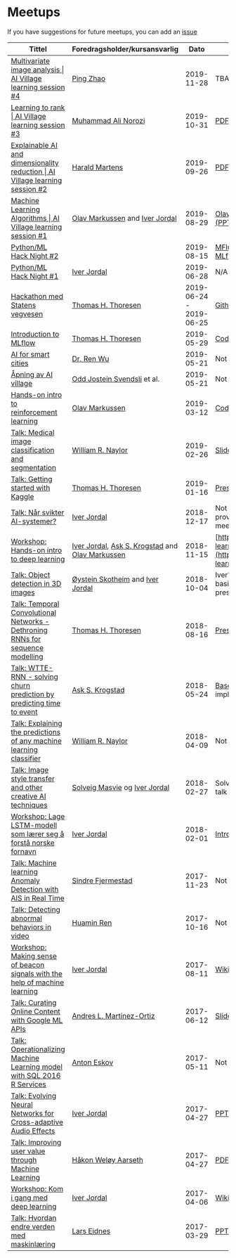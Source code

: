 # Meetups

If you have suggestions for future meetups, you can add an [issue](../../issues)

| Tittel        | Foredragsholder/kursansvarlig      | Dato          | Slides/materiell |
| ------------- | ---------------------------------- | --------------| ---------------- |
| [Multivariate image analysis \| AI Village learning session #4](https://www.meetup.com/Trondheim-Machine-Learning-Meetup/events/266107273/) | [Ping Zhao](https://www.linkedin.com/in/zhaoping/) | 2019-11-28 | TBA |
| [Learning to rank \| AI Village learning session #3](https://www.meetup.com/Trondheim-Machine-Learning-Meetup/events/265207314/) | [Muhammad Ali Norozi](https://www.linkedin.com/in/mohammadnorozi/) | 2019-10-31 | [PDF, 11 MB](slides/2019-10-31%20-%20Learning%20to%20rank.pdf?raw=true) |
| [Explainable AI and dimensionality reduction \| AI Village learning session #2](https://www.meetup.com/Trondheim-Machine-Learning-Meetup/events/264424631/) | [Harald Martens](https://www.ntnu.no/ansatte/harald.martens) | 2019-09-26 | [PDF, 12 MB](slides/2019-09-26%20-%20Martens%20PCA.pdf?raw=true) |
| [Machine Learning Algorithms \| AI Village learning session #1](https://www.meetup.com/Trondheim-Machine-Learning-Meetup/events/264129904/) | [Olav Markussen](https://github.com/olavbm) and [Iver Jordal](https://github.com/iver56) | 2019-08-29 | [Olav's slides (PDF)](https://github.com/trondheim-machine-learning-meetup/meetups/raw/master/slides/2019-08-29%20-%20Validation%20sets%20and%20semantic%20image%20segmentation.pdf), [Iver's slides (PPTX, 170 MB)](https://github.com/trondheim-machine-learning-meetup/meetups/releases/download/2019-08-29/2019-08-29.-.Gradient-free.optimization.pptx) |
| [Python/ML Hack Night #2](https://www.meetup.com/Trondheim-Python-Meetup/events/262750594/) | | 2019-08-15 | [MFlux.ai - Quickstart on hosted MLflow tracking UI](https://www.mflux.ai/quickstart/) |
| [Python/ML Hack Night #1](https://www.meetup.com/Trondheim-Machine-Learning-Meetup/events/262310411/) | [Iver Jordal](https://github.com/iver56) | 2019-06-28 | N/A |
| [Hackathon med Statens vegvesen](https://www.meetup.com/Trondheim-Machine-Learning-Meetup/events/262502986/) | [Thomas H. Thoresen](https://github.com/thomasht86) | 2019-06-24 - 2019-06-25 | [Github repository](https://github.com/Fundator/NVDB-Hackathon) |
| [Introduction to MLflow](https://www.meetup.com/Trondheim-Machine-Learning-Meetup/events/260536769/) | [Thomas H. Thoresen](https://github.com/thomasht86) | 2019-05-29 | [Code](https://github.com/thomasht86/meetup-mlflow) |
| [AI for smart cities](https://www.meetup.com/Trondheim-Machine-Learning-Meetup/events/261112238/) | [Dr. Ren Wu](https://www.linkedin.com/in/ren-wu-944162/) | 2019-05-21 | Not published |
| [Åpning av AI village](https://www.meetup.com/Trondheim-Machine-Learning-Meetup/events/260536697/) | [Odd Jostein Svendsli](https://no.linkedin.com/in/ojsvendsli) et al. | 2019-05-21 | Not published |
| [Hands-on intro to reinforcement learning](https://www.meetup.com/Trondheim-Machine-Learning-Meetup/events/259262171/) | [Olav Markussen](https://github.com/olavbm) | 2019-03-12 | [Code](https://github.com/olavbm/deep-q-learning) |
| [Talk: Medical image classification and segmentation](https://www.meetup.com/Trondheim-Machine-Learning-Meetup/events/258320641/) | [William R. Naylor](https://www.linkedin.com/in/wrnaylor/) | 2019-02-26 | [Slides+Code](https://drive.google.com/open?id=1gFVNe6FvrRpr2tmbGFAX_DW67Nhjk9Fr) |
| [Talk: Getting started with Kaggle](https://www.meetup.com/Trondheim-Machine-Learning-Meetup/events/257108167/) | [Thomas H. Thoresen](https://github.com/thomasht86) | 2019-01-16 | [Presentation](https://docs.google.com/presentation/d/11c1EUagtQ33VBFKUmte86KKRNBXsMHvscLD2CC8kIdI/edit?usp=sharing) |
| [Talk: Når svikter AI-systemer?](https://www.meetup.com/Trondheim-Machine-Learning-Meetup/events/256568084/) | [Iver Jordal](https://github.com/iver56) | 2018-12-17 | Not published, but sources can be provided upon request (send a PM on meetup.com) |
| [Workshop: Hands-on intro to deep learning](https://www.meetup.com/Trondheim-Machine-Learning-Meetup/events/255551218/) | [Iver Jordal](https://github.com/iver56), [Ask S. Krogstad](https://github.com/askskro) and [Olav Markussen](https://github.com/olavbm) | 2018-11-15 | [https://github.com/AIAScience/deep-learning-intro](https://github.com/AIAScience/deep-learning-intro) |
| [Talk: Object detection in 3D images](https://www.meetup.com/Trondheim-Machine-Learning-Meetup/events/254440722/) | [Øystein Skotheim](https://www.linkedin.com/in/oskotheim/) and [Iver Jordal](https://github.com/iver56) | 2018-10-04 | Iver's presentation on object detection basics: [PPTX, 36 MB](https://github.com/trondheim-machine-learning-meetup/meetups/releases/download/2018-10-04/Object.detection.basics.pptx), Øystein's presentations: not published |
| [Talk: Temporal Convolutional Networks - Dethroning RNNs for sequence modelling](https://www.meetup.com/Trondheim-Machine-Learning-Meetup/events/252982155/) | [Thomas H. Thoresen](https://github.com/thomasht86) | 2018-08-16 | [Presentation](https://www.slideshare.net/ThomasHjeldeThoresen/temporal-convolutional-networks-dethroning-rnns-for-sequence-modelling) |
| [Talk: WTTE-RNN - solving churn prediction by predicting time to event](https://www.meetup.com/Trondheim-Machine-Learning-Meetup/events/250298421/) | [Ask S. Krogstad](https://github.com/askskro) | 2018-05-24 | [Based on this blog post](https://ragulpr.github.io/2016/12/22/WTTE-RNN-Hackless-churn-modeling/) and these implementations [1](https://github.com/ragulpr/wtte-rnn/), [2](https://github.com/ragulpr/wtte-rnn-examples), [3](https://github.com/daynebatten/keras-wtte-rnn) and [4](https://github.com/gm-spacagna/deep-ttf). |
| [Talk: Explaining the predictions of any machine learning classifier](https://www.meetup.com/Trondheim-Machine-Learning-Meetup/events/248434343/) | [William R. Naylor](https://www.linkedin.com/in/wrnaylor/) | 2018-04-09 | Not published |
| [Talk: Image style transfer and other creative AI techniques](https://www.meetup.com/Trondheim-Machine-Learning-Meetup/events/247584393/) | [Solveig Masvie](https://no.linkedin.com/in/solveigmasvie) og [Iver Jordal](https://github.com/iver56) | 2018-02-27 | Solveig's talk is not published. Iver's talk is available: [PPTX, 364 MB](https://github.com/trondheim-machine-learning-meetup/meetups/releases/download/2018-02-27/Creative.AI.pptx) |
| [Workshop: Lage LSTM-modell som lærer seg å forstå norske fornavn](https://www.meetup.com/Trondheim-Machine-Learning-Meetup/events/246929884/) | [Iver Jordal](https://github.com/iver56) | 2018-02-01 | [Intro presentation](slides/2018-02-01%20-%20LSTM%20Workshop%20introduction.pptx?raw=true), [Online tutorial](https://github.com/iver56/lstm-name-classifier/wiki) |
| [Talk: Machine learning Anomaly Detection with AIS in Real Time](https://www.meetup.com/Trondheim-Machine-Learning-Meetup/events/243950552/) | [Sindre Fjermestad](https://github.com/sindresf) | 2017-11-23 | Not published |
| [Talk: Detecting abnormal behaviors in video](https://www.meetup.com/Trondheim-Machine-Learning-Meetup/events/243804857/) | [Huamin Ren](https://dk.linkedin.com/in/huamin-ren-660b3020) | 2017-10-16 | Not published |
| [Workshop: Making sense of beacon signals with the help of machine learning](https://www.meetup.com/Trondheim-Machine-Learning-Meetup/events/242117392/) | [Iver Jordal](https://github.com/iver56) | 2017-08-11 | [Wiki](https://github.com/iver56/indoor-nav/wiki) |
| [Talk: Curating Online Content with Google ML APIs](https://www.meetup.com/Trondheim-Machine-Learning-Meetup/events/240367860/) | [Andres L. Martinez-Ortiz](https://github.com/almo) | 2017-06-12 | [Slideshare](https://www.slideshare.net/aleonar/curating-online-content-with-google-ml-api) |
| [Talk: Operationalizing Machine Learning model with SQL 2016 R Services](https://www.meetup.com/Trondheim-Machine-Learning-Meetup/events/239354791/) | [Anton Eskov](https://www.linkedin.com/in/anton-eskov-39b85543/) | 2017-05-11 | Not published |
| [Talk: Evolving Neural Networks for Cross-adaptive Audio Effects](https://www.meetup.com/Trondheim-Machine-Learning-Meetup/events/238931245/) | [Iver Jordal](https://github.com/iver56) | 2017-04-27 | [PPTX, 40 MB](http://iver56.github.io/cross-adaptive-audio/presentation.pptx) |
| [Talk: Improving user value through Machine Learning](https://www.meetup.com/Trondheim-Machine-Learning-Meetup/events/238931245/) | [Håkon Weløy Aarseth](https://www.meetup.com/Trondheim-Machine-Learning-Meetup/members/181974732/) | 2017-04-27 | [PDF, 2 MB](slides/2017-04-27%20-%20Improving%20user%20value%20through%20machine%20learning.pdf?raw=true) |
| [Workshop: Kom i gang med deep learning](https://www.meetup.com/Trondheim-Machine-Learning-Meetup/events/238379730/) | [Iver Jordal](https://github.com/iver56) | 2017-04-06 | [Wiki](https://github.com/iver56/image-regression/wiki) |
| [Talk: Hvordan endre verden med maskinlæring](https://github.com/trondheim-machine-learning-meetup/meetups/issues/2) | [Lars Eidnes](https://github.com/larspars) | 2017-03-29 | [PPTX, 2 MB](slides/2017-03-29%20-%20Hvordan%20endre%20verden%20med%20maskinl%C3%A6ring.pptx?raw=true) |
